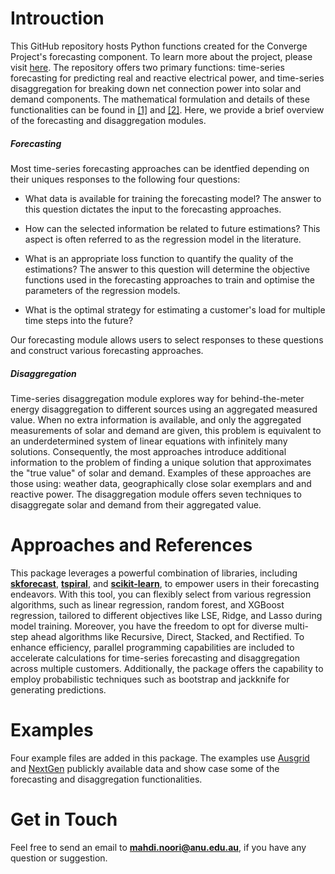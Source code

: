 # Introuction

This GitHub repository hosts Python functions created for the Converge Project's forecasting component. To learn more about the project, please visit [here](https://arena.gov.au/projects/project-converge-act-distributed-energy-resources-demonstration-pilot/). The repository offers two primary functions: time-series forecasting for predicting real and reactive electrical power, and time-series disaggregation for breaking down net connection power into solar and demand components. The mathematical formulation and details of these functionalities can be found in [[1]](https://raw.githubusercontent.com/SeyyedMahdiNoori/converge_load_forecasting_data/main/Disaggregation.pdf) and [[2]](https://raw.githubusercontent.com/SeyyedMahdiNoori/converge_load_forecasting_data/main/Forecasting.pdf). Here, we provide a brief overview of the forecasting and disaggregation modules.

##### Forecasting

Most time-series forecasting approaches can be identfied depending on their uniques responses to the following four questions:
    
* What data is available for training the forecasting model? The answer to this question dictates the input to the forecasting approaches.

* How can the selected information be related to future estimations? This aspect is often referred to as the regression model in the literature.

*  What is an appropriate loss function to quantify the quality of the estimations? The answer to this question will determine the objective functions used in the forecasting approaches to train and optimise the parameters of the regression models.

* What is the optimal strategy for estimating a customer's load for multiple time steps into the future?

Our forecasting module allows users to select responses to these questions and construct various forecasting approaches. 

  



##### Disaggregation

Time-series disaggregation module explores way for behind-the-meter energy disaggregation to different sources using an aggregated measured value. When no extra information is available, and only the aggregated measurements of solar and demand are given, this problem is equivalent to an underdetermined system of linear equations with infinitely many solutions. Consequently, the most approaches introduce additional information to the problem of finding a unique solution that approximates the "true value" of solar and demand. Examples of these approaches are those using: weather data, geographically close solar exemplars and and reactive power. The disaggregation module offers seven techniques to disaggregate solar and demand from their aggregated value.

# Approaches and References
This package leverages a powerful combination of libraries, including **[skforecast](https://skforecast.org/0.9.1/index.html)**, **[tspiral](https://github.com/cerlymarco/tspiral)**, and **[scikit-learn](https://scikit-learn.org/stable/)**, to empower users in their forecasting endeavors. With this tool, you can flexibly select from various regression algorithms, such as linear regression, random forest, and XGBoost regression, tailored to different objectives like LSE, Ridge, and Lasso during model training. Moreover, you have the freedom to opt for diverse multi-step ahead algorithms like Recursive, Direct, Stacked, and Rectified. To enhance efficiency, parallel programming capabilities are included to accelerate calculations for time-series forecasting and disaggregation across multiple customers. Additionally, the package offers the capability to employ probabilistic techniques such as bootstrap and jackknife for generating predictions.


# Examples
Four example files are added in this package. The examples use [Ausgrid](https://www.ausgrid.com.au/Industry/Our-Research/Data-to-share/Solar-home-electricity-data) and [NextGen](https://dl.acm.org/doi/abs/10.1145/3307772.3331017?casa_token=_QK2JaDahG8AAAAA:E3FwIUqQExbJDcHqOtc8684uzq8WI_eSEN4YokpMtU_pgkqZf5aMInKWTuvoPIlOSsh7MSKUZ3lP-g) publickly available data and show case some of the forecasting and disaggregation functionalities.


# Get in Touch
Feel free to send an email to **mahdi.noori@anu.edu.au**, if you have any question or suggestion.


